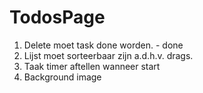 # TodosPage

1. Delete moet task done worden. - done
2. Lijst moet sorteerbaar zijn a.d.h.v. drags.
3. Taak timer aftellen wanneer start
4. Background image
